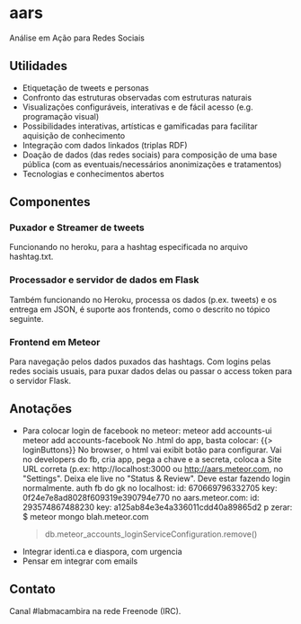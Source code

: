 aars
====

Análise em Ação para Redes Sociais


Utilidades
----------

* Etiquetação de tweets e personas
* Confronto das estruturas observadas com estruturas naturais
* Visualizações configuráveis, interativas e de fácil acesso (e.g. programação visual)
* Possibilidades interativas, artísticas e gamificadas para facilitar aquisição de conhecimento
* Integração com dados linkados (triplas RDF)
* Doação de dados (das redes sociais) para composição de uma base pública (com as eventuais/necessários anonimizações e tratamentos) 
* Tecnologias e conhecimentos abertos


Componentes
-----------

### Puxador e Streamer de tweets
Funcionando no heroku, para a hashtag especificada no
arquivo hashtag.txt.

### Processador e servidor de dados em Flask
Também funcionando no Heroku, processa os dados (p.ex. tweets) e os entrega em JSON, é suporte aos frontends, como o descrito no tópico seguinte.

### Frontend em Meteor
Para navegação pelos dados puxados das hashtags.
Com logins pelas redes sociais usuais, para puxar dados delas ou
passar o access token para o servidor Flask.

Anotações
---------
* Para colocar login de facebook no meteor:
  meteor add accounts-ui
  meteor add accounts-facebook
No .html do app, basta colocar:
  {{> loginButtons}}
No browser, o html vai exibit botão para configurar.
Vai no developers do fb, cria app, pega a chave e a secreta,
coloca a Site URL correta (p.ex: http://localhost:3000 ou http://aars.meteor.com, no "Settings". Deixa ele live no "Status & Review". Deve estar fazendo login normalmente.
auth fb do gk no localhost:
    id: 670669796332705
    key: 0f24e7e8ad8028f609319e390794e770
no aars.meteor.com:
    id: 293574867488230
    key: a125ab84e3e4a336011cdd40a89865d2
p zerar:
    $ meteor mongo blah.meteor.com
    > db.meteor_accounts_loginServiceConfiguration.remove()
* Integrar identi.ca e diaspora, com urgencia
* Pensar em integrar com emails

Contato
-------
Canal #labmacambira na rede Freenode (IRC).

